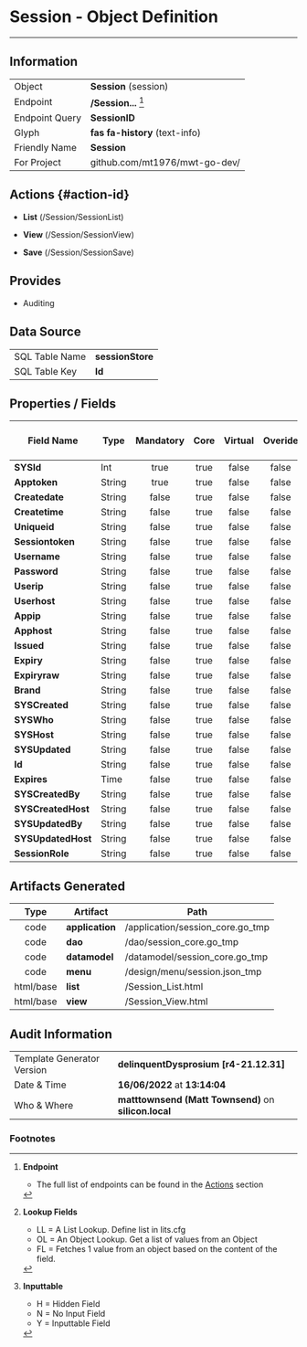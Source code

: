 # **Session** - Object Definition
---
##  Information
|   |   |
|---|---|
|Object         |**Session** (session) |
|Endpoint 	    |**/Session...** [^1]|
|Endpoint Query |**SessionID**|
Glyph|**fas fa-history** (text-info)
Friendly Name|**Session**|
|For Project    |github.com/mt1976/mwt-go-dev/|

##  Actions {#action-id}
* **List** (/Session/SessionList) 
* **View** (/Session/SessionView)

* **Save** (/Session/SessionSave)









##  Provides


* Auditing 




##  Data Source 
|   |   |
|---|---|
SQL Table Name       | **sessionStore**
SQL Table Key | **Id**



##  Properties / Fields
| Field Name| Type | Mandatory | Core | Virtual | Overide | Lookup [^2]| Lookup Object      | Lookup Field Source         | Lookup Return Value                | Inputable [^3]|DB Column|Default Value| No Change | Callout | Internal |
| -- | --  | :--: | :--: | :--: |:--: |:--: |:--: |-- |-- |:--: |-- | --| :--: | :--: | :--: |
|**SYSId**|Int|true|true|false|false|||||NH|_id|0|false|false|true|
|**Apptoken**|String|true|true|false|false|||||Y|Apptoken||false|false|false|
|**Createdate**|String|false|true|false|false|||||Y|Createdate||false|false|false|
|**Createtime**|String|false|true|false|false|||||Y|Createtime||false|false|false|
|**Uniqueid**|String|false|true|false|false|||||Y|Uniqueid||false|false|false|
|**Sessiontoken**|String|false|true|false|false|||||Y|Sessiontoken||false|false|false|
|**Username**|String|false|true|false|false|||||Y|Username||false|false|false|
|**Password**|String|false|true|false|false|||||Y|Password||false|false|false|
|**Userip**|String|false|true|false|false|||||Y|Userip||false|false|false|
|**Userhost**|String|false|true|false|false|||||Y|Userhost||false|false|false|
|**Appip**|String|false|true|false|false|||||Y|Appip||false|false|false|
|**Apphost**|String|false|true|false|false|||||Y|Apphost||false|false|false|
|**Issued**|String|false|true|false|false|||||Y|Issued||false|false|false|
|**Expiry**|String|false|true|false|false|||||Y|Expiry||false|false|false|
|**Expiryraw**|String|false|true|false|false|||||Y|Expiryraw||false|false|false|
|**Brand**|String|false|true|false|false|||||Y|Brand||false|false|false|
|**SYSCreated**|String|false|true|false|false|||||NH|_created||false|false|true|
|**SYSWho**|String|false|true|false|false|||||NH|_who||false|false|true|
|**SYSHost**|String|false|true|false|false|||||NH|_host||false|false|true|
|**SYSUpdated**|String|false|true|false|false|||||NH|_updated||false|false|true|
|**Id**|String|false|true|false|false|||||Y|Id||false|false|false|
|**Expires**|Time|false|true|false|false|||||Y|Expires||false|false|false|
|**SYSCreatedBy**|String|false|true|false|false|||||NH|_createdBy||false|false|true|
|**SYSCreatedHost**|String|false|true|false|false|||||NH|_createdHost||false|false|true|
|**SYSUpdatedBy**|String|false|true|false|false|||||NH|_updatedBy||false|false|true|
|**SYSUpdatedHost**|String|false|true|false|false|||||NH|_updatedHost||false|false|true|
|**SessionRole**|String|false|true|false|false|||||Y|SessionRole||false|false|false|


##  Artifacts Generated
| Type | Artifact | Path|
| :--: | -- | -- |
| code | **application** | /application/session_core.go_tmp |
| code | **dao** | /dao/session_core.go_tmp |
| code | **datamodel** | /datamodel/session_core.go_tmp |
| code | **menu** | /design/menu/session.json_tmp |
| html/base | **list** | /Session_List.html |
| html/base | **view** | /Session_View.html |


## Audit Information
|   |   |
|---|---|
Template Generator Version   | **delinquentDysprosium [r4-21.12.31]**
Date & Time		     | **16/06/2022** at **13:14:04**
Who & Where		     | **matttownsend (Matt Townsend)** on **silicon.local**

### Footnotes
[^1]: **Endpoint**
    * The full list of endpoints can be found in the [Actions](#action-id) section
[^2]: **Lookup Fields**
    * LL = A List Lookup. Define list in lits.cfg
    * OL = An Object Lookup. Get a list of values from an Object
    * FL = Fetches 1 value from an object based on the content of the field. 
[^3]: **Inputtable**   
    * H = Hidden Field
    * N = No Input Field
    * Y = Inputtable Field